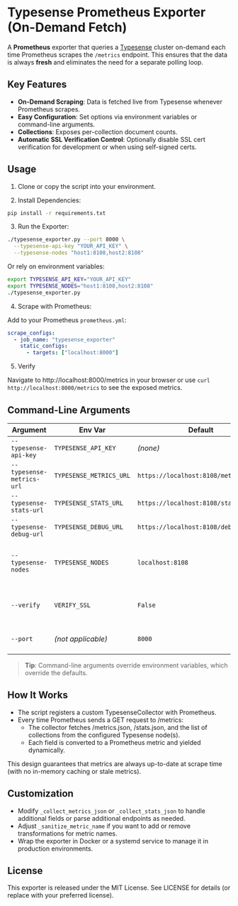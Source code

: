 # Typesense Prometheus Exporter (On-Demand Fetch)

A **Prometheus** exporter that queries a [Typesense](https://typesense.org/) cluster on-demand each time Prometheus scrapes the `/metrics` endpoint. This ensures that the data is always **fresh** and eliminates the need for a separate polling loop.

## Key Features

- **On-Demand Scraping**: Data is fetched live from Typesense whenever Prometheus scrapes.
- **Easy Configuration**: Set options via environment variables or command-line arguments.
- **Collections**: Exposes per-collection document counts.
- **Automatic SSL Verification Control**: Optionally disable SSL cert verification for development or when using self-signed certs.

## Usage

1. Clone or copy the script into your environment.

2. Install Dependencies:

```bash
pip install -r requirements.txt
```

3. Run the Exporter:

```bash
./typesense_exporter.py --port 8000 \
  --typesense-api-key "YOUR_API_KEY" \
  --typesense-nodes "host1:8108,host2:8108"
```

Or rely on environment variables:

```bash
export TYPESENSE_API_KEY="YOUR_API_KEY"
export TYPESENSE_NODES="host1:8108,host2:8108"
./typesense_exporter.py
```

4. Scrape with Prometheus:

Add to your Prometheus `prometheus.yml`:

```yaml
scrape_configs:
  - job_name: "typesense_exporter"
    static_configs:
      - targets: ["localhost:8000"]
```

5. Verify

Navigate to http://localhost:8000/metrics in your browser or use `curl http://localhost:8000/metrics` to see the exposed metrics.

## Command-Line Arguments

| Argument                  | Env Var                 | Default                               | Description                                                                                        |
| ------------------------- | ----------------------- | ------------------------------------- | -------------------------------------------------------------------------------------------------- |
| `--typesense-api-key`     | `TYPESENSE_API_KEY`     | _(none)_                              | Your Typesense API key.                                                                            |
| `--typesense-metrics-url` | `TYPESENSE_METRICS_URL` | `https://localhost:8108/metrics.json` | The full URL to `metrics.json` endpoint.                                                           |
| `--typesense-stats-url`   | `TYPESENSE_STATS_URL`   | `https://localhost:8108/stats.json`   | The full URL to `stats.json` endpoint.                                                             |
| `--typesense-debug-url`   | `TYPESENSE_DEBUG_URL`   | `https://localhost:8108/debug`        | The full URL to `stats.json` endpoint.                                                             |
| `--typesense-nodes`       | `TYPESENSE_NODES`       | `localhost:8108`                      | A comma-separated list of `host:port` entries for Typesense nodes (e.g., `node1:8108,node2:8108`). |
| `--verify`                | `VERIFY_SSL`            | `False`                               | Verify SSL certificates. Set `--verify` to enable, or `VERIFY_SSL=true` for environment.           |
| `--port`                  | _(not applicable)_      | `8000`                                | Which port the exporter will listen on for Prometheus scrapes.                                     |

> **Tip**: Command-line arguments override environment variables, which override the defaults.

## How It Works

- The script registers a custom TypesenseCollector with Prometheus.
- Every time Prometheus sends a GET request to /metrics:
  - The collector fetches /metrics.json, /stats.json, and the list of collections from the configured Typesense node(s).
  - Each field is converted to a Prometheus metric and yielded dynamically.

This design guarantees that metrics are always up-to-date at scrape time (with no in-memory caching or stale metrics).

## Customization

- Modify `_collect_metrics_json` or `_collect_stats_json` to handle additional fields or parse additional endpoints as needed.
- Adjust `_sanitize_metric_name` if you want to add or remove transformations for metric names.
- Wrap the exporter in Docker or a systemd service to manage it in production environments.

## License

This exporter is released under the MIT License. See LICENSE for details (or replace with your preferred license).
